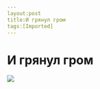 ```yaml
---
layout:post
title:И грянул гром
tags:[Imported]
---
```

# И грянул гром

![](http://media.tumblr.com/tumblr_lgnxlnzFVS1qfp23s.jpg)